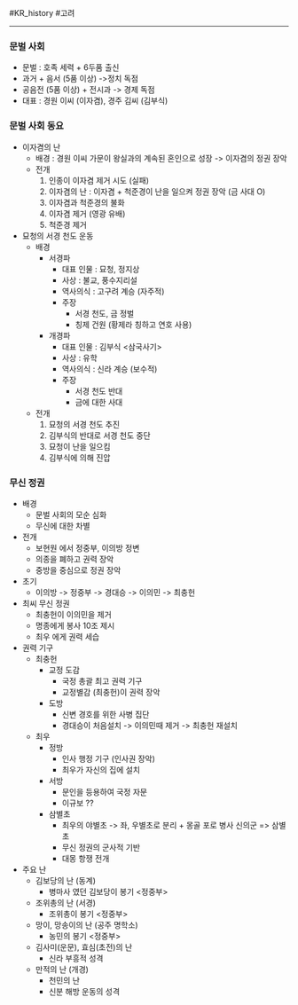 #KR_history #고려

---
### 문벌 사회
- 문벌 : 호족 세력 + 6두품 출신
- 과거 + 음서 (5품 이상) ->정치 독점
- 공음전 (5품 이상) + 전시과 -> 경제 독점
- 대표 : 경원 이씨 (이자겸), 경주 김씨 (김부식)
### 문벌 사회 동요
- 이자겸의 난
	- 배경 : 경원 이씨 가문이 왕실과의 계속된 혼인으로 성장 -> 이자겸의 정권 장악
	- 전개 
		1. 인종이 이자겸 제거 시도 (실패)
		2. 이자겸의 난 : 이자겸 + 척준경이 난을 일으켜 정권 장악 (금 사대 O)
		3. 이자겸과 척준경의 불화
		4. 이자겸 제거 (영광 유배)
		5. 척준경 제거 
- 묘청의 서경 천도 운동
	- 배경
		- 서경파
			- 대표 인물 : 묘청, 정지상
			- 사상 : 불교, 풍수지리설
			- 역사의식 : 고구려 계승 (자주적)
			- 주장
				- 서경 천도, 금 정벌
				- 칭제 건원 (황제라 칭하고 연호 사용)
		- 개경파
			- 대표 인물 : 김부식 <삼국사기>
			- 사상 : 유학
			- 역사의식 : 신라 계승 (보수적)
			- 주장
				- 서경 천도 반대
				- 금에 대한 사대
	- 전개 
		1. 묘청의 서경 천도 추진
		2. 김부식의 반대로 서경 천도 중단
		3. 묘청이 난을 일으킴
		4. 김부식에 의해 진압
### 무신 정권
- 배경
	- 문벌 사회의 모순 심화
	- 무신에 대한 차별
- 전개 
	- 보현원 에서 정중부, 이의방 정변
	- 의종을 폐하고 권력 장악
	- 중방을 중심으로 정권 장악
- 초기
	- 이의방 -> 정중부 -> 경대승 -> 이의민 -> 최충헌
- 최씨 무신 정권
	- 최충헌이 이의민을 제거
	- 명종에게 봉사 10조 제시
	- 최우 에게 권력 세습
- 권력 기구
	- 최충헌
		- 교정 도감 
			- 국정 총괄 최고 권력 기구
			- 교정별감 (최충헌)이 권력 장악
		- 도방
			- 신변 경호를 위한 사병 집단
			- 경대승이 처음설치 -> 이의민때 제거 -> 최충헌 재설치
	- 최우 
		- 정방
			- 인사 행정 기구 (인사권 장악)
			- 최우가 자신의 집에 설치
		- 서방
			- 문인을 등용하여 국정 자문
			- 이규보 ??
		- 삼별초
			- 최우의 야별초 -> 좌, 우별초로 분리 + 몽골 포로 병사 신의군 => 삼별초
			- 무신 정권의 군사적 기반
			- 대몽 항쟁 전개
- 주요 난
	- 김보당의 난 (동계)
		- 병마사 였던 김보당이 봉기 <정중부>
	- 조위총의 난 (서경)
		- 조위총이 봉기 <정중부>
	- 망이, 망송이의 난 (공주 명학소)
		- 농민의 봉기 <정중부>
	- 김사미(운문), 효심(초전)의 난
		- 신라 부흥적 성격
	- 만적의 난 (개경)
		- 천민의 난
		- 신분 해방 운동의 성격
